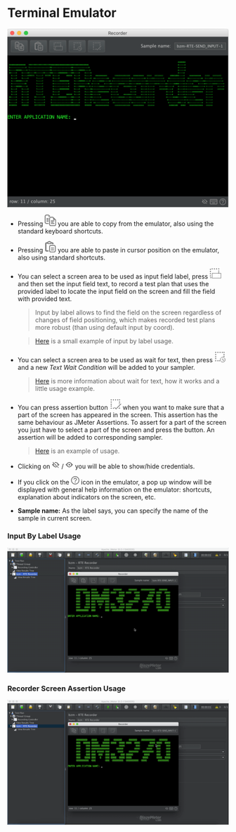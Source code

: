 # Terminal Emulator
![alt_text](rte-recorder-emulator.png)

- Pressing ![alt_text](../src/main/resources/dark-theme/copy.png) you are able to copy from the emulator, also using the standard keyboard shortcuts.
- Pressing ![alt_text](../src/main/resources/dark-theme/paste.png) you are able to paste in cursor position on the emulator, also using standard shortcuts.
- You can select a screen area to be used as input field label, press ![alt_text](../src/main/resources/dark-theme/inputByLabel.png) and then set the input field text, to record a test plan that uses the provided label to locate the input field on the screen and fill the field with provided text.
  > Input by label allows to find the field on the screen regardless of changes of field positioning, which makes recorded test plans more robust (than using default input by coord).
       
     >[Here](#input-by-label-usage) is a small example of input by label usage.  
- You can select a screen area to be used as wait for text, then press ![alt_text](../src/main/resources/dark-theme/waitForText.png) and a new *Text Wait Condition* will be added to your sampler.
     
    >[Here](wait-conditions-recording.md#text-wait-condition) is more information about wait for text, how it works and a little usage example.

- You can press assertion button ![alt_text](../src/main/resources/dark-theme/assertion.png) when you want to make sure that a part of the screen has appeared in the screen. This assertion has the same behaviour as JMeter Assertions. To assert for a part of the screen you just have to select a part of the screen and press the button. An assertion will be added to corresponding sampler.
    >[Here](#recorder-screen-assertion-usage) is an example of usage.

- Clicking on ![alter_text](../src/main/resources/dark-theme/not-visible-credentials.png) / ![alter_text](../src/main/resources/dark-theme/visible-credentials.png) you will be able to show/hide credentials.

- If you click on the ![alter_text](../src/main/resources/dark-theme/help.png) icon in the emulator, a pop up window will be displayed with general help information on the emulator: shortcuts, explanation about indicators on the screen, etc.

- **Sample name:**  As the label says,  you can specify the name of the sample in current screen. 

### Input By Label Usage

![alt_text](input-by-label-usage.gif)



### Recorder Screen Assertion Usage

![alt_text](assertion-usage.gif)